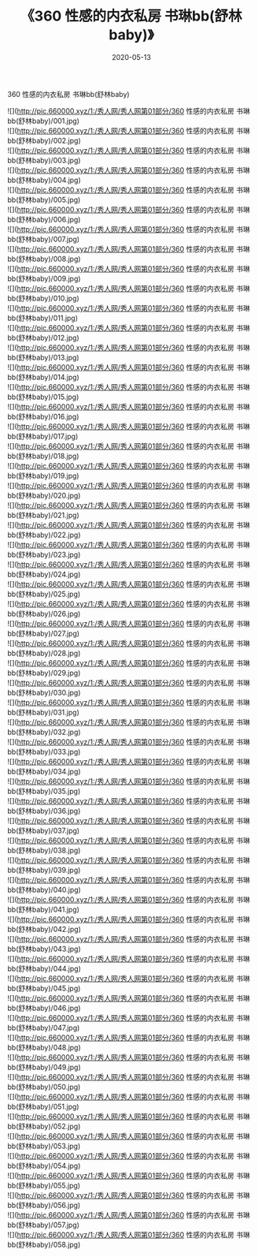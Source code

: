 ﻿---
layout: post
title:  《360 性感的内衣私房 书琳bb(舒林baby)》
date:   2020-05-13
img: http://pic.660000.xyz/1:/秀人网/秀人网第01部分/360 性感的内衣私房 书琳bb(舒林baby)/000.jpg
categories: [美女, 清纯, 唯美]
---

360 性感的内衣私房 书琳bb(舒林baby)

  ![](http://pic.660000.xyz/1:/秀人网/秀人网第01部分/360 性感的内衣私房 书琳bb(舒林baby)/001.jpg) <br> ![](http://pic.660000.xyz/1:/秀人网/秀人网第01部分/360 性感的内衣私房 书琳bb(舒林baby)/002.jpg) <br> ![](http://pic.660000.xyz/1:/秀人网/秀人网第01部分/360 性感的内衣私房 书琳bb(舒林baby)/003.jpg) <br> ![](http://pic.660000.xyz/1:/秀人网/秀人网第01部分/360 性感的内衣私房 书琳bb(舒林baby)/004.jpg) <br> ![](http://pic.660000.xyz/1:/秀人网/秀人网第01部分/360 性感的内衣私房 书琳bb(舒林baby)/005.jpg) <br> ![](http://pic.660000.xyz/1:/秀人网/秀人网第01部分/360 性感的内衣私房 书琳bb(舒林baby)/006.jpg) <br> ![](http://pic.660000.xyz/1:/秀人网/秀人网第01部分/360 性感的内衣私房 书琳bb(舒林baby)/007.jpg) <br> ![](http://pic.660000.xyz/1:/秀人网/秀人网第01部分/360 性感的内衣私房 书琳bb(舒林baby)/008.jpg) <br> ![](http://pic.660000.xyz/1:/秀人网/秀人网第01部分/360 性感的内衣私房 书琳bb(舒林baby)/009.jpg) <br> ![](http://pic.660000.xyz/1:/秀人网/秀人网第01部分/360 性感的内衣私房 书琳bb(舒林baby)/010.jpg) <br> ![](http://pic.660000.xyz/1:/秀人网/秀人网第01部分/360 性感的内衣私房 书琳bb(舒林baby)/011.jpg) <br> ![](http://pic.660000.xyz/1:/秀人网/秀人网第01部分/360 性感的内衣私房 书琳bb(舒林baby)/012.jpg) <br> ![](http://pic.660000.xyz/1:/秀人网/秀人网第01部分/360 性感的内衣私房 书琳bb(舒林baby)/013.jpg) <br> ![](http://pic.660000.xyz/1:/秀人网/秀人网第01部分/360 性感的内衣私房 书琳bb(舒林baby)/014.jpg) <br> ![](http://pic.660000.xyz/1:/秀人网/秀人网第01部分/360 性感的内衣私房 书琳bb(舒林baby)/015.jpg) <br> ![](http://pic.660000.xyz/1:/秀人网/秀人网第01部分/360 性感的内衣私房 书琳bb(舒林baby)/016.jpg) <br> ![](http://pic.660000.xyz/1:/秀人网/秀人网第01部分/360 性感的内衣私房 书琳bb(舒林baby)/017.jpg) <br> ![](http://pic.660000.xyz/1:/秀人网/秀人网第01部分/360 性感的内衣私房 书琳bb(舒林baby)/018.jpg) <br> ![](http://pic.660000.xyz/1:/秀人网/秀人网第01部分/360 性感的内衣私房 书琳bb(舒林baby)/019.jpg) <br> ![](http://pic.660000.xyz/1:/秀人网/秀人网第01部分/360 性感的内衣私房 书琳bb(舒林baby)/020.jpg) <br> ![](http://pic.660000.xyz/1:/秀人网/秀人网第01部分/360 性感的内衣私房 书琳bb(舒林baby)/021.jpg) <br> ![](http://pic.660000.xyz/1:/秀人网/秀人网第01部分/360 性感的内衣私房 书琳bb(舒林baby)/022.jpg) <br> ![](http://pic.660000.xyz/1:/秀人网/秀人网第01部分/360 性感的内衣私房 书琳bb(舒林baby)/023.jpg) <br> ![](http://pic.660000.xyz/1:/秀人网/秀人网第01部分/360 性感的内衣私房 书琳bb(舒林baby)/024.jpg) <br> ![](http://pic.660000.xyz/1:/秀人网/秀人网第01部分/360 性感的内衣私房 书琳bb(舒林baby)/025.jpg) <br> ![](http://pic.660000.xyz/1:/秀人网/秀人网第01部分/360 性感的内衣私房 书琳bb(舒林baby)/026.jpg) <br> ![](http://pic.660000.xyz/1:/秀人网/秀人网第01部分/360 性感的内衣私房 书琳bb(舒林baby)/027.jpg) <br> ![](http://pic.660000.xyz/1:/秀人网/秀人网第01部分/360 性感的内衣私房 书琳bb(舒林baby)/028.jpg) <br> ![](http://pic.660000.xyz/1:/秀人网/秀人网第01部分/360 性感的内衣私房 书琳bb(舒林baby)/029.jpg) <br> ![](http://pic.660000.xyz/1:/秀人网/秀人网第01部分/360 性感的内衣私房 书琳bb(舒林baby)/030.jpg) <br> ![](http://pic.660000.xyz/1:/秀人网/秀人网第01部分/360 性感的内衣私房 书琳bb(舒林baby)/031.jpg) <br> ![](http://pic.660000.xyz/1:/秀人网/秀人网第01部分/360 性感的内衣私房 书琳bb(舒林baby)/032.jpg) <br> ![](http://pic.660000.xyz/1:/秀人网/秀人网第01部分/360 性感的内衣私房 书琳bb(舒林baby)/033.jpg) <br> ![](http://pic.660000.xyz/1:/秀人网/秀人网第01部分/360 性感的内衣私房 书琳bb(舒林baby)/034.jpg) <br> ![](http://pic.660000.xyz/1:/秀人网/秀人网第01部分/360 性感的内衣私房 书琳bb(舒林baby)/035.jpg) <br> ![](http://pic.660000.xyz/1:/秀人网/秀人网第01部分/360 性感的内衣私房 书琳bb(舒林baby)/036.jpg) <br> ![](http://pic.660000.xyz/1:/秀人网/秀人网第01部分/360 性感的内衣私房 书琳bb(舒林baby)/037.jpg) <br> ![](http://pic.660000.xyz/1:/秀人网/秀人网第01部分/360 性感的内衣私房 书琳bb(舒林baby)/038.jpg) <br> ![](http://pic.660000.xyz/1:/秀人网/秀人网第01部分/360 性感的内衣私房 书琳bb(舒林baby)/039.jpg) <br> ![](http://pic.660000.xyz/1:/秀人网/秀人网第01部分/360 性感的内衣私房 书琳bb(舒林baby)/040.jpg) <br> ![](http://pic.660000.xyz/1:/秀人网/秀人网第01部分/360 性感的内衣私房 书琳bb(舒林baby)/041.jpg) <br> ![](http://pic.660000.xyz/1:/秀人网/秀人网第01部分/360 性感的内衣私房 书琳bb(舒林baby)/042.jpg) <br> ![](http://pic.660000.xyz/1:/秀人网/秀人网第01部分/360 性感的内衣私房 书琳bb(舒林baby)/043.jpg) <br> ![](http://pic.660000.xyz/1:/秀人网/秀人网第01部分/360 性感的内衣私房 书琳bb(舒林baby)/044.jpg) <br> ![](http://pic.660000.xyz/1:/秀人网/秀人网第01部分/360 性感的内衣私房 书琳bb(舒林baby)/045.jpg) <br> ![](http://pic.660000.xyz/1:/秀人网/秀人网第01部分/360 性感的内衣私房 书琳bb(舒林baby)/046.jpg) <br> ![](http://pic.660000.xyz/1:/秀人网/秀人网第01部分/360 性感的内衣私房 书琳bb(舒林baby)/047.jpg) <br> ![](http://pic.660000.xyz/1:/秀人网/秀人网第01部分/360 性感的内衣私房 书琳bb(舒林baby)/048.jpg) <br> ![](http://pic.660000.xyz/1:/秀人网/秀人网第01部分/360 性感的内衣私房 书琳bb(舒林baby)/049.jpg) <br> ![](http://pic.660000.xyz/1:/秀人网/秀人网第01部分/360 性感的内衣私房 书琳bb(舒林baby)/050.jpg) <br> ![](http://pic.660000.xyz/1:/秀人网/秀人网第01部分/360 性感的内衣私房 书琳bb(舒林baby)/051.jpg) <br> ![](http://pic.660000.xyz/1:/秀人网/秀人网第01部分/360 性感的内衣私房 书琳bb(舒林baby)/052.jpg) <br> ![](http://pic.660000.xyz/1:/秀人网/秀人网第01部分/360 性感的内衣私房 书琳bb(舒林baby)/053.jpg) <br> ![](http://pic.660000.xyz/1:/秀人网/秀人网第01部分/360 性感的内衣私房 书琳bb(舒林baby)/054.jpg) <br> ![](http://pic.660000.xyz/1:/秀人网/秀人网第01部分/360 性感的内衣私房 书琳bb(舒林baby)/055.jpg) <br> ![](http://pic.660000.xyz/1:/秀人网/秀人网第01部分/360 性感的内衣私房 书琳bb(舒林baby)/056.jpg) <br> ![](http://pic.660000.xyz/1:/秀人网/秀人网第01部分/360 性感的内衣私房 书琳bb(舒林baby)/057.jpg) <br> ![](http://pic.660000.xyz/1:/秀人网/秀人网第01部分/360 性感的内衣私房 书琳bb(舒林baby)/058.jpg) <br>